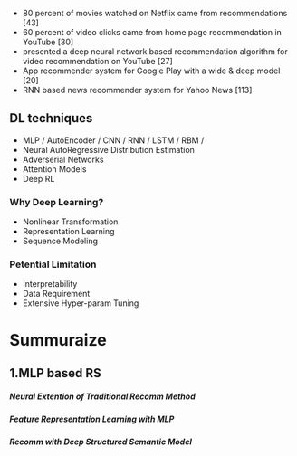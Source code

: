 - 80 percent of movies watched on Netflix came from recommendations [43]
- 60 percent of video clicks came from home page recommendation in YouTube [30]
- presented a deep neural network based recommendation algorithm for video recommendation on YouTube [27] 
- App recommender system for Google Play with a wide & deep model [20]
- RNN based news recommender system for Yahoo News [113]

## DL techniques
- MLP / AutoEncoder / CNN / RNN / LSTM / RBM / 
- Neural AutoRegressive Distribution Estimation
- Adverserial Networks
- Attention Models
- Deep RL

### Why Deep Learning?
- Nonlinear Transformation
- Representation Learning
- Sequence Modeling

### Petential Limitation
- Interpretability
- Data Requirement
- Extensive Hyper-param Tuning

# Summuraize
## 1.MLP based RS
##### Neural Extention of Traditional Recomm Method
##### Feature Representation Learning with MLP
##### Recomm with Deep Structured Semantic Model

 
